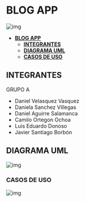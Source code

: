 # **BLOG APP**


![img](Prototype.png)

- [**BLOG APP**](#blog-app)
  - [**INTEGRANTES**](#integrantes)
  - [**DIAGRAMA UML**](#diagrama-uml)
  - [**CASOS DE USO**](#casos-de-uso)

## **INTEGRANTES**

GRUPO A

- Daniel Velasquez Vasquez
- Daniela Sanchez Villegas
- Daniel Aguirre Salamanca
- Camilo Ortegon Ochoa
- Luis Eduardo Donoso
- Javier Santiago Borbón


## **DIAGRAMA UML**

![img](UMLModel.png)

### **CASOS DE USO**

![img](UseCase.png)




